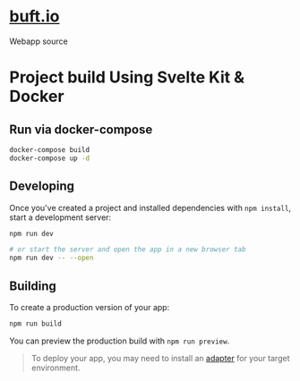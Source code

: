 # [buft.io](https://buft.io)

Webapp source

# Project build Using Svelte Kit & Docker

## Run via docker-compose

```bash
docker-compose build
docker-compose up -d
```


## Developing

Once you've created a project and installed dependencies with `npm install`, start a development server:

```bash
npm run dev

# or start the server and open the app in a new browser tab
npm run dev -- --open
```

## Building

To create a production version of your app:

```bash
npm run build
```

You can preview the production build with `npm run preview`.

> To deploy your app, you may need to install an [adapter](https://kit.svelte.dev/docs/adapters) for your target environment.
